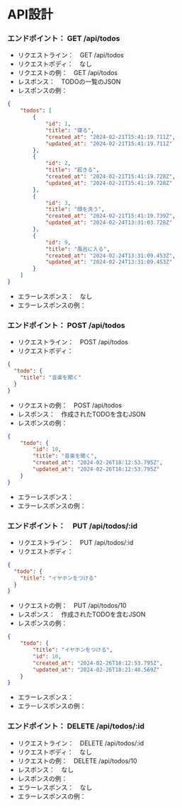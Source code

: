 # API設計

### エンドポイント：  GET /api/todos
* リクエストライン：　GET /api/todos
* リクエストボディ：　なし
* リクエストの例：　GET /api/todos
* レスポンス：　TODOの一覧のJSON
* レスポンスの例：　
```json
{
    "todos": [
        {
            "id": 1,
            "title": "寝る",
            "created_at": "2024-02-21T15:41:19.711Z",
            "updated_at": "2024-02-21T15:41:19.711Z"
        },
        {
            "id": 2,
            "title": "起きる",
            "created_at": "2024-02-21T15:41:19.728Z",
            "updated_at": "2024-02-21T15:41:19.728Z"
        },
        {
            "id": 3,
            "title": "顔を洗う",
            "created_at": "2024-02-21T15:41:19.739Z",
            "updated_at": "2024-02-24T13:31:03.728Z"
        },
        {
            "id": 9,
            "title": "風呂に入る",
            "created_at": "2024-02-24T13:31:09.453Z",
            "updated_at": "2024-02-24T13:31:09.453Z"
        }
    ]
}
```
* エラーレスポンス：　なし
* エラーレスポンスの例：　



### エンドポイント：  POST /api/todos
* リクエストライン：　POST /api/todos
* リクエストボディ：
```json
{
  "todo": {
    "title": "音楽を聞く"
  }
}
```
* リクエストの例：　POST /api/todos
* レスポンス：　作成されたTODOを含むJSON
* レスポンスの例：
```json
{
    "todo": {
        "id": 10,
        "title": "音楽を聞く",
        "created_at": "2024-02-26T18:12:53.795Z",
        "updated_at": "2024-02-26T18:12:53.795Z"
    }
}
```
* エラーレスポンス：　
* エラーレスポンスの例：　

### エンドポイント：　PUT /api/todos/:id
* リクエストライン：　PUT /api/todos/:id
* リクエストボディ：　
```json
{
  "todo": {
    "title": "イヤホンをつける"
  }
}
```
* リクエストの例：　PUT /api/todos/10
* レスポンス：　作成されたTODOを含むJSON
* レスポンスの例：
```json
{
    "todo": {
        "title": "イヤホンをつける",
        "id": 10,
        "created_at": "2024-02-26T18:12:53.795Z",
        "updated_at": "2024-02-26T18:21:48.569Z"
    }
}
```
* エラーレスポンス：　
* エラーレスポンスの例：　

### エンドポイント：  DELETE /api/todos/:id
* リクエストライン：　DELETE /api/todos/:id
* リクエストボディ：　なし
* リクエストの例：　DELETE /api/todos/10
* レスポンス：　なし
* レスポンスの例：
* エラーレスポンス：　なし
* エラーレスポンスの例：　